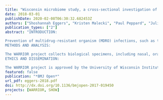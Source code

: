 ```yaml
---
title: "Wisconsin microbiome study, a cross-sectional investigation of dietary fibre, microbiome composition and antibiotic-resistant organisms: rationale and methods"
date: 2018-03-01
publishDate: 2020-02-08T06:30:32.682453Z
authors: ["Shoshannah Eggers", "Kristen Malecki", "Paul Peppard", "Julie Mares", "Daniel Shirley", "Sanjay Shukla", "Keith Poulsen", "Ronald Gangnon", "Megan Duster", "Ashley Kates", "Garret Suen", "Ajay Sethi", "Nasia Safdar"]
publication_types: ["2"]
abstract: "INTRODUCTION:

Prevention of multidrug-resistant organism (MDRO) infections, such as those caused by methicillin-resistant Staphylococcus aureus, vancomycin-resistant enterococci, fluoroquinolone-resistant Gram-negative bacteria and Clostridium difficile is crucial. Evidence suggests that dietary fibre increases gut microbial diversity, which may help prevent colonisation and subsequent infection by MDROs. The aim of the Winning the War on Antibiotic Resistance (WARRIOR) project is to examine associations of dietary fibre consumption with the composition of the gut microbiota and gut colonisation by MDROs. The secondary purpose of the study is to create a biorepository of multiple body site specimens for future microbiota research.
METHODS AND ANALYSIS:

The WARRIOR project collects biological specimens, including nasal, oral and skin swabs and saliva and stool samples, along with extensive data on diet and MDRO risk factors, as an ancillary study of the Survey of the Health of Wisconsin (SHOW). The SHOW is a population-based health survey collecting data on several different health determinants and outcomes, as well as objective body measurements and biological specimens. WARRIOR participants include 600 randomly selected Wisconsin residents age 18 and over. Specimens are screened for MDRO colonisation and DNA is extracted for 16S ribosomal RNA-based microbiota sequencing. Data will be analysed to assess the relationship between dietary fibre, the gut microbiota composition and gut MDRO colonisation.
ETHICS AND DISSEMINATION:

The WARRIOR project is approved by the University of Wisconsin Institutional Review Board. The main results of this study will be published in a peer-reviewed scientific journal."
featured: false
publication: "*BMJ Open*"
url_pdf: eggers-2018.pdf
doi: http://dx.doi.org/10.1136/bmjopen-2017-019450
projects: [WARRIOR, SHOW]
---
```


